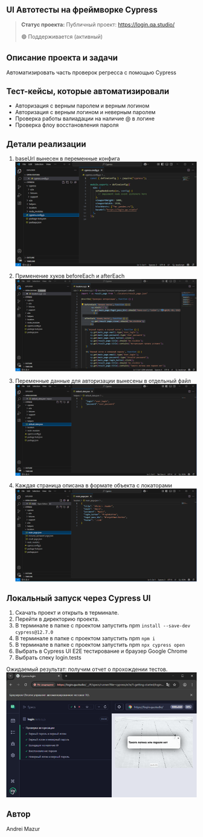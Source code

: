 <h2>UI Автотесты на фреймворке Cypress</h2>

> **Статус проекта:**
> Публичный проект: https://login.qa.studio/
> 
> 🟢 Поддерживается (активный) 

## Описание проекта и задачи
Автоматизировать часть проверок регресса с помощью Cypress

## Тест-кейсы, которые автоматизировали
* Авторизация с верным паролем и верным логином
* Авторизация c верным логином и неверным паролем
* Проверка работы валиадации на наличие @ в логине
* Проверка флоу восстановления пароля

## Детали реализации

1. baseUrl вынесен в переменные конфига
![image](https://raw.githubusercontent.com/AndreiMazur/Cypress.login/refs/heads/master/Cyp_conf.png)

2. Применение хуков beforeEach и afterEach
![image](https://raw.githubusercontent.com/AndreiMazur/Cypress.login/refs/heads/master/before_after_each.png)

3. Переменные данные для авторизации вынесены в отдельный файл
![image](https://raw.githubusercontent.com/AndreiMazur/Cypress.login/refs/heads/master/default_data.png)

4. Каждая страница описана в формате объекта с локаторами
![image](https://raw.githubusercontent.com/AndreiMazur/Cypress.login/refs/heads/master/locators_main_page.png)

## Локальный запуск через Cypress UI
1. Скачать проект и открыть в терминале.
2. Перейти в директорию проекта.
3. В терминале в папке с проектом запустить npm `install --save-dev cypress@12.7.0`
4. В терминале в папке с проектом запустить npm `npm i`
5. В терминале в папке с проектом запустить npm `npx cypress open`
6. Выбрать в Cypress UI E2E тестирование и браузер Google Chrome
7. Выбрать спеку login.tests

Ожидаемый результат: получим отчет о прохождении тестов.
![image](https://raw.githubusercontent.com/AndreiMazur/Cypress.login/refs/heads/master/Cypress_result.png)


## Автор

Andrei Mazur
